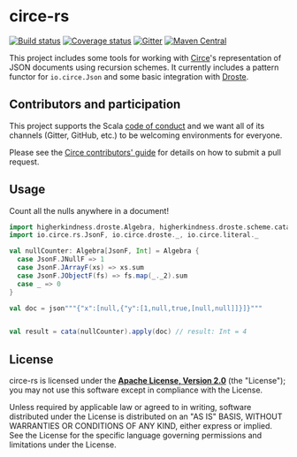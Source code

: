 # circe-rs

[![Build status](https://img.shields.io/travis/circe/circe-rs/master.svg)](https://travis-ci.org/circe/circe-rs)
[![Coverage status](https://img.shields.io/codecov/c/github/circe/circe-rs/master.svg)](https://codecov.io/github/circe/circe-rs)
[![Gitter](https://img.shields.io/badge/gitter-join%20chat-green.svg)](https://gitter.im/circe/circe)
[![Maven Central](https://img.shields.io/maven-central/v/io.circe/circe-rs_2.13.svg)](https://maven-badges.herokuapp.com/maven-central/io.circe/circe-rs_2.13)

This project includes some tools for working with [Circe][circe]'s representation of JSON documents using recursion
schemes. It currently includes a pattern functor for `io.circe.Json` and some basic integration with [Droste][droste].

## Contributors and participation

This project supports the Scala [code of conduct][code-of-conduct] and we want
all of its channels (Gitter, GitHub, etc.) to be welcoming environments for everyone.

Please see the [Circe contributors' guide][contributing] for details on how to submit a pull
request.

## Usage

Count all the nulls anywhere in a document!

```scala
import higherkindness.droste.Algebra, higherkindness.droste.scheme.cata
import io.circe.rs.JsonF, io.circe.droste._, io.circe.literal._

val nullCounter: Algebra[JsonF, Int] = Algebra {
  case JsonF.JNullF => 1
  case JsonF.JArrayF(xs) => xs.sum
  case JsonF.JObjectF(fs) => fs.map(_._2).sum
  case _ => 0
}

val doc = json"""{"x":[null,{"y":[1,null,true,[null,null]]}]}"""


val result = cata(nullCounter).apply(doc) // result: Int = 4
```

## License

circe-rs is licensed under the **[Apache License, Version 2.0][apache]**
(the "License"); you may not use this software except in compliance with the
License.

Unless required by applicable law or agreed to in writing, software
distributed under the License is distributed on an "AS IS" BASIS,
WITHOUT WARRANTIES OR CONDITIONS OF ANY KIND, either express or implied.
See the License for the specific language governing permissions and
limitations under the License.

[apache]: http://www.apache.org/licenses/LICENSE-2.0
[api-docs]: https://circe.github.io/circe-rs/api/io/circe/
[circe]: https://github.com/circe/circe
[code-of-conduct]: https://www.scala-lang.org/conduct.html
[contributing]: https://circe.github.io/circe/contributing.html
[droste]: https://github.com/higherkindness/droste
